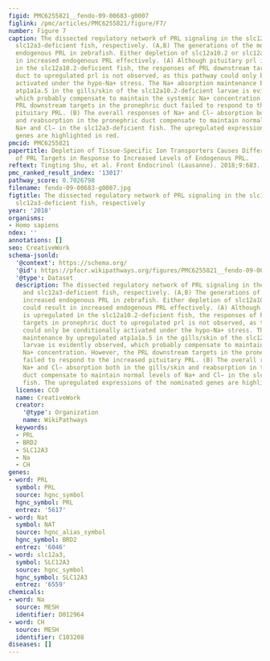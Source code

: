 ```yaml
---
figid: PMC6255821__fendo-09-00683-g0007
figlink: /pmc/articles/PMC6255821/figure/F7/
number: Figure 7
caption: The dissected regulatory network of PRL signaling in the slc12a10.2- and
  slc12a3-deficient fish, respectively. (A,B) The generations of the model with increased
  endogenous PRL in zebrafish. Either depletion of slc12a10.2 or slc12a3 could result
  in increased endogenous PRL effectively. (A) Although pituitary prl is upregulated
  in the slc12a10.2-deficient fish, the responses of PRL downstream targets in pronephric
  duct to upregulated prl is not observed, as this pathway could only be conditionally
  activated under the hypo-Na+ stress. The Na+ absorption maintenance by upregulated
  atp1a1a.5 in the gills/skin of the slc12a10.2-deficient larvae is evidently observed,
  which probably compensate to maintain the systemic Na+ concentration. However, the
  PRL downstream targets in the pronephric duct failed to respond to the increased
  pituitary PRL. (B) The overall responses of Na+ and Cl− absorption both in the gills/skin
  and reabsorption in the pronephric duct compensate to maintain normal levels of
  Na+ and Cl− in the slc12a3-deficient fish. The upregulated expressions of the nominated
  genes are highlighted in red.
pmcid: PMC6255821
papertitle: Depletion of Tissue-Specific Ion Transporters Causes Differential Expression
  of PRL Targets in Response to Increased Levels of Endogenous PRL.
reftext: Tingting Shu, et al. Front Endocrinol (Lausanne). 2018;9:683.
pmc_ranked_result_index: '13017'
pathway_score: 0.7026798
filename: fendo-09-00683-g0007.jpg
figtitle: The dissected regulatory network of PRL signaling in the slc12a10.2- and
  slc12a3-deficient fish, respectively
year: '2018'
organisms:
- Homo sapiens
ndex: ''
annotations: []
seo: CreativeWork
schema-jsonld:
  '@context': https://schema.org/
  '@id': https://pfocr.wikipathways.org/figures/PMC6255821__fendo-09-00683-g0007.html
  '@type': Dataset
  description: The dissected regulatory network of PRL signaling in the slc12a10.2-
    and slc12a3-deficient fish, respectively. (A,B) The generations of the model with
    increased endogenous PRL in zebrafish. Either depletion of slc12a10.2 or slc12a3
    could result in increased endogenous PRL effectively. (A) Although pituitary prl
    is upregulated in the slc12a10.2-deficient fish, the responses of PRL downstream
    targets in pronephric duct to upregulated prl is not observed, as this pathway
    could only be conditionally activated under the hypo-Na+ stress. The Na+ absorption
    maintenance by upregulated atp1a1a.5 in the gills/skin of the slc12a10.2-deficient
    larvae is evidently observed, which probably compensate to maintain the systemic
    Na+ concentration. However, the PRL downstream targets in the pronephric duct
    failed to respond to the increased pituitary PRL. (B) The overall responses of
    Na+ and Cl− absorption both in the gills/skin and reabsorption in the pronephric
    duct compensate to maintain normal levels of Na+ and Cl− in the slc12a3-deficient
    fish. The upregulated expressions of the nominated genes are highlighted in red.
  license: CC0
  name: CreativeWork
  creator:
    '@type': Organization
    name: WikiPathways
  keywords:
  - PRL
  - BRD2
  - SLC12A3
  - Na
  - CH
genes:
- word: PRL
  symbol: PRL
  source: hgnc_symbol
  hgnc_symbol: PRL
  entrez: '5617'
- word: Nat
  symbol: NAT
  source: hgnc_alias_symbol
  hgnc_symbol: BRD2
  entrez: '6046'
- word: slc12a3,
  symbol: SLC12A3
  source: hgnc_symbol
  hgnc_symbol: SLC12A3
  entrez: '6559'
chemicals:
- word: Na
  source: MESH
  identifier: D012964
- word: CH
  source: MESH
  identifier: C103208
diseases: []
---
```

